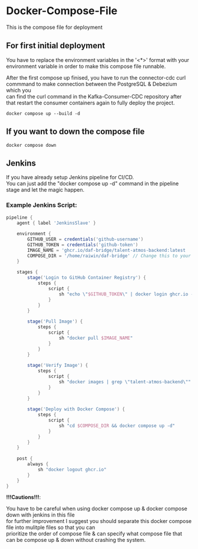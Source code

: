 # __Docker-Compose-File__
This is the compose file for deployment

## For first initial deployment
You have to replace the environment variables in the '<*>' format with your environment variable in order to make this compose file runnable. <br />

After the first compose up finised, you have to run the connector-cdc curl commmand to make connection between the PostgreSQL & Debezium which you <br />
can find the curl command in the Kafka-Consumer-CDC repository after that restart the consumer containers again to fully deploy the project. 
```
docker compose up --build -d
```

## If you want to down the compose file
```
docker compose down
```

## Jenkins
If you have already setup Jenkins pipeline for CI/CD. <br />
You can just add the "docker compose up -d" command in the pipeline stage and let the magic happen. <br />

### Example Jenkins Script:
```groovy
pipeline {
    agent { label 'JenkinsSlave' }
    
    environment {
        GITHUB_USER = credentials('github-username')
        GITHUB_TOKEN = credentials('github-token')
        IMAGE_NAME = 'ghcr.io/daf-bridge/talent-atmos-backend:latest
        COMPOSE_DIR = '/home/raiwin/daf-bridge' // Change this to your actual compose file directory
    }
    
    stages {
        stage('Login to GitHub Container Registry') {
            steps {
                script {
                    sh "echo \"$GITHUB_TOKEN\" | docker login ghcr.io -u $GITHUB_USER --password-stdin"
                }
            }
        }
        
        stage('Pull Image') {
            steps {
                script {
                    sh "docker pull $IMAGE_NAME"
                }
            }
        }
        
        stage('Verify Image') {
            steps {
                script {
                    sh "docker images | grep \"talent-atmos-backend\""
                }
            }
        }
        
        stage('Deploy with Docker Compose') {
            steps {
                script {
                    sh "cd $COMPOSE_DIR && docker compose up -d"
                }
            }
        }
    }
    
    post {
        always {
            sh "docker logout ghcr.io"
        }
    }
}
```

**!!!Cautions!!!**: <br />

You have to be careful when using docker compose up & docker compose down with jenkins in this file <br />
for further improvement I suggest you should separate this docker compose file into mulitple files so that you can <br />
prioritize the order of compose file & can specify what compose file that can be compose up & down without crashing the system.
